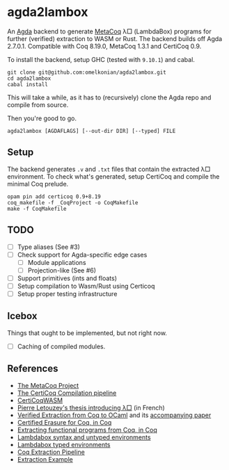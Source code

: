 # agda2lambox

An [Agda] backend to generate [MetaCoq] λ□ (LambdaBox) programs
for further (verified) extraction to WASM or Rust.
The backend builds off Agda 2.7.0.1.
Compatible with Coq 8.19.0, MetaCoq 1.3.1 and CertiCoq 0.9.

[Agda]: https://github.com/agda/agda
[MetaCoq]: https://metacoq.github.io/

To install the backend, setup GHC (tested with `9.10.1`) and cabal.

```
git clone git@github.com:omelkonian/agda2lambox.git
cd agda2lambox
cabal install
```

This will take a while, as it has to (recursively) clone the Agda repo 
and compile from source.

Then you're good to go.

```
agda2lambox [AGDAFLAGS] [--out-dir DIR] [--typed] FILE
```

## Setup

The backend generates `.v` and `.txt` files that contain the extracted λ□ environment.
To check what's generated, setup CertiCoq and compile the minimal Coq prelude.

```
opam pin add certicoq 0.9+8.19
coq_makefile -f _CoqProject -o CoqMakefile
make -f CoqMakefile
```

## TODO

- [ ] Type aliases (See #3)
- [ ] Check support for Agda-specific edge cases
  - [ ] Module applications
  - [ ] Projection-like (See #6)
- [ ] Support primitives (ints and floats)
- [ ] Setup compilation to Wasm/Rust using Certicoq
- [ ] Setup proper testing infrastructure

## Icebox

Things that ought to be implemented, but not right now.

- [ ] Caching of compiled modules.

## References

- [The MetaCoq Project](https://github.com/MetaCoq/metacoq)
- [The CertiCoq Compilation pipeline](https://github.com/CertiCoq/certicoq/wiki/The-CertiCoq-pipeline)
- [CertiCoqWASM](https://github.com/womeier/certicoqwasm)
- [Pierre Letouzey's thesis introducing λ□](https://www.irif.fr/~letouzey/download/these_letouzey.pdf) (in French)
- [Verified Extraction from Coq to OCaml](https://github.com/yforster/coq-verified-extraction/)
  and its [accompanying paper](https://dl.acm.org/doi/10.1145/3656379)
- [Certified Erasure for Coq, in Coq](https://inria.hal.science/hal-04077552)
- [Extracting functional programs from Coq, in Coq](https://arxiv.org/pdf/2108.02995)
- [Lambdabox syntax and untyped environments](https://github.com/MetaCoq/metacoq/blob/coq-8.20/erasure/theories/EAst.v) 
- [Lambdabox typed environments](https://github.com/MetaCoq/metacoq/blob/coq-8.20/erasure/theories/Typed/ExAst.v) 
- [Coq Extraction Pipeline](https://gist.github.com/4ever2/991007b4418b0ba44f2ee7ed51147e19)
- [Extraction Example](https://gist.github.com/4ever2/7fbfb3bf843c4773c933c2fdf6315b5c)
